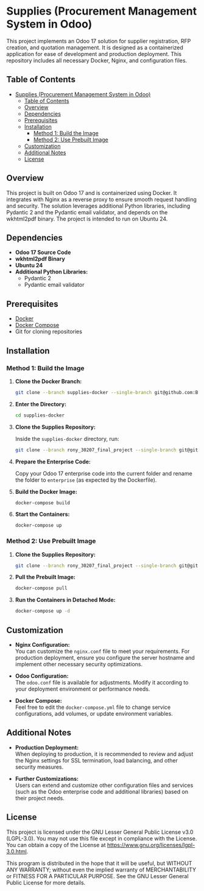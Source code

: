 # Supplies (Procurement Management System in Odoo)

This project implements an Odoo 17 solution for supplier registration, RFP creation, and quotation management. It is designed as a containerized application for ease of development and production deployment. This repository includes all necessary Docker, Nginx, and configuration files.

## Table of Contents

- [Supplies (Procurement Management System in Odoo)](#supplies-procurement-management-system-in-odoo)
  - [Table of Contents](#table-of-contents)
  - [Overview](#overview)
  - [Dependencies](#dependencies)
  - [Prerequisites](#prerequisites)
  - [Installation](#installation)
    - [Method 1: Build the Image](#method-1-build-the-image)
    - [Method 2: Use Prebuilt Image](#method-2-use-prebuilt-image)
  - [Customization](#customization)
  - [Additional Notes](#additional-notes)
  - [License](#license)

## Overview

This project is built on Odoo 17 and is containerized using Docker. It integrates with Nginx as a reverse proxy to ensure smooth request handling and security. The solution leverages additional Python libraries, including Pydantic 2 and the Pydantic email validator, and depends on the wkhtml2pdf binary. The project is intended to run on Ubuntu 24.

## Dependencies

- **Odoo 17 Source Code**
- **wkhtml2pdf Binary**
- **Ubuntu 24**
- **Additional Python Libraries:**
  - Pydantic 2
  - Pydantic email validator

## Prerequisites

- [Docker](https://www.docker.com/get-started)
- [Docker Compose](https://docs.docker.com/compose/install/)
- Git for cloning repositories

## Installation

### Method 1: Build the Image

1. **Clone the Docker Branch:**

   ```bash
   git clone --branch supplies-docker --single-branch git@github.com:BJIT-Academy-24/YSD_B4_ODOO_Roni.git supplies-docker
   ```

2. **Enter the Directory:**

   ```bash
   cd supplies-docker
   ```

3. **Clone the Supplies Repository:**

   Inside the `supplies-docker` directory, run:

   ```bash
   git clone --branch rony_30207_final_project --single-branch git@github.com:BJIT-Academy-24/YSD_B4_ODOO_Roni.git supplies
   ```

4. **Prepare the Enterprise Code:**

   Copy your Odoo 17 enterprise code into the current folder and rename the folder to `enterprise` (as expected by the Dockerfile).

5. **Build the Docker Image:**

   ```bash
   docker-compose build
   ```

6. **Start the Containers:**

   ```bash
   docker-compose up
   ```

### Method 2: Use Prebuilt Image

1. **Clone the Supplies Repository:**

   ```bash
   git clone --branch rony_30207_final_project --single-branch git@github.com:BJIT-Academy-24/YSD_B4_ODOO_Roni.git supplies
   ```

2. **Pull the Prebuilt Image:**

   ```bash
   docker-compose pull
   ```

3. **Run the Containers in Detached Mode:**

   ```bash
   docker-compose up -d
   ```

## Customization

- **Nginx Configuration:**  
  You can customize the `nginx.conf` file to meet your requirements. For production deployment, ensure you configure the server hostname and implement other necessary security optimizations.

- **Odoo Configuration:**  
  The `odoo.conf` file is available for adjustments. Modify it according to your deployment environment or performance needs.

- **Docker Compose:**  
  Feel free to edit the `docker-compose.yml` file to change service configurations, add volumes, or update environment variables.

## Additional Notes

- **Production Deployment:**  
  When deploying to production, it is recommended to review and adjust the Nginx settings for SSL termination, load balancing, and other security measures.

- **Further Customizations:**  
  Users can extend and customize other configuration files and services (such as the Odoo enterprise code and additional libraries) based on their project needs.

## License

This project is licensed under the GNU Lesser General Public License v3.0 (LGPL-3.0). You may not use this file except in compliance with the License. You can obtain a copy of the License at https://www.gnu.org/licenses/lgpl-3.0.html.

This program is distributed in the hope that it will be useful, but WITHOUT ANY WARRANTY; without even the implied warranty of MERCHANTABILITY or FITNESS FOR A PARTICULAR PURPOSE. See the GNU Lesser General Public License for more details.